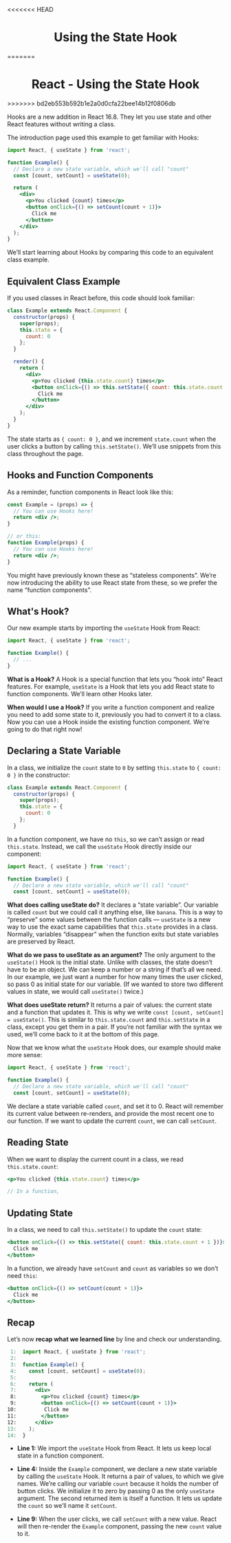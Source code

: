 <link rel="stylesheet" href="https://cdn.jsdelivr.net/npm/bootstrap-icons@1.5.0/font/bootstrap-icons.css">
<<<<<<< HEAD
<link rel="stylesheet" href="../../lib/doc_style.css">

<h1 style="text-align:center">Using the State Hook</h1>
=======
<link rel="stylesheet" href="../source.css">

<h1 style="text-align:center">React - Using the State Hook</h1>
>>>>>>> bd2eb553b592b1e2a0d0cfa22bee14b12f0806db

Hooks are a new addition in React 16.8. They let you use state and other React features without writing a class.

The introduction page used this example to get familiar with Hooks:
```jsx
import React, { useState } from 'react';

function Example() {
  // Declare a new state variable, which we'll call "count"
  const [count, setCount] = useState(0);

  return (
    <div>
      <p>You clicked {count} times</p>
      <button onClick={() => setCount(count + 1)}>
        Click me
      </button>
    </div>
  );
}
```
We’ll start learning about Hooks by comparing this code to an equivalent class example.

## Equivalent Class Example 
If you used classes in React before, this code should look familiar:
```jsx
class Example extends React.Component {
  constructor(props) {
    super(props);
    this.state = {
      count: 0
    };
  }

  render() {
    return (
      <div>
        <p>You clicked {this.state.count} times</p>
        <button onClick={() => this.setState({ count: this.state.count + 1 })}>
          Click me
        </button>
      </div>
    );
  }
}
```
The state starts as `{ count: 0 }`, and we increment `state.count` when the user clicks a button by calling `this.setState()`. We’ll use snippets from this class throughout the page.

## Hooks and Function Components
As a reminder, function components in React look like this:
```jsx
const Example = (props) => {
  // You can use Hooks here!
  return <div />;
}

// or this:
function Example(props) {
  // You can use Hooks here!
  return <div />;
}
```
You might have previously known these as “stateless components”. We’re now introducing the ability to use React state from these, so we prefer the name “function components”.

## What's Hook?
Our new example starts by importing the `useState` Hook from React:
```jsx
import React, { useState } from 'react';

function Example() {
  // ...
}
```
**What is a Hook?** A Hook is a special function that lets you “hook into” React features. For example, `useState` is a Hook that lets you add React state to function components. We’ll learn other Hooks later.

**When would I use a Hook?** If you write a function component and realize you need to add some state to it, previously you had to convert it to a class. Now you can use a Hook inside the existing function component. We’re going to do that right now!

## Declaring a State Variable
In a class, we initialize the `count` state to `0` by setting `this.state` to `{ count: 0 }` in the constructor:
```jsx
class Example extends React.Component {
  constructor(props) {
    super(props);
    this.state = {
      count: 0
    };
  }
```
In a function component, we have no `this`, so we can’t assign or read `this.state`. Instead, we call the `useState` Hook directly inside our component:
```jsx
import React, { useState } from 'react';

function Example() {
  // Declare a new state variable, which we'll call "count"
  const [count, setCount] = useState(0);
```
**What does calling useState do?** It declares a “state variable”. Our variable is called `count` but we could call it anything else, like `banana`. This is a way to “preserve” some values between the function calls — `useState` is a new way to use the exact same capabilities that `this.state` provides in a class. Normally, variables “disappear” when the function exits but state variables are preserved by React.

**What do we pass to useState as an argument?** The only argument to the `useState()` Hook is the initial state. Unlike with classes, the state doesn’t have to be an object. We can keep a number or a string if that’s all we need. In our example, we just want a number for how many times the user clicked, so pass 0 as initial state for our variable. (If we wanted to store two different values in state, we would call `useState()` twice.)

**What does useState return?** It returns a pair of values: the current state and a function that updates it. This is why we write `const [count, setCount] = useState()`. This is similar to `this.state.count` and `this.setState` in a class, except you get them in a pair. If you’re not familiar with the syntax we used, we’ll come back to it at the bottom of this page.

Now that we know what the `useState` Hook does, our example should make more sense:
```jsx
import React, { useState } from 'react';

function Example() {
  // Declare a new state variable, which we'll call "count"
  const [count, setCount] = useState(0);
```
We declare a state variable called `count`, and set it to 0. React will remember its current value between re-renders, and provide the most recent one to our function. If we want to update the current `count`, we can call `setCount`.

## Reading State
When we want to display the current count in a class, we read `this.state.count`:
```jsx
<p>You clicked {this.state.count} times</p>

// In a function,
```

## Updating State
In a class, we need to call `this.setState()` to update the `count` state:
```jsx
<button onClick={() => this.setState({ count: this.state.count + 1 })}>
  Click me
</button>
```
In a function, we already have `setCount` and `count` as variables so we don’t need `this`:
```jsx
<button onClick={() => setCount(count + 1)}>
  Click me
</button>
```

## Recap
Let’s now **recap what we learned line** by line and check our understanding.
```jsx
 1:  import React, { useState } from 'react';
 2:
 3:  function Example() {
 4:    const [count, setCount] = useState(0);
 5:
 6:    return (
 7:      <div>
 8:        <p>You clicked {count} times</p>
 9:        <button onClick={() => setCount(count + 1)}>
10:         Click me
11:        </button>
12:      </div>
13:    );
14:  }
```

* **Line 1:** We import the `useState` Hook from React. It lets us keep local state in a function component.

* **Line 4:** Inside the `Example` component, we declare a new state variable by calling the `useState` Hook. It returns a pair of values, to which we give names. We’re calling our variable `count` because it holds the number of button clicks. We initialize it to zero by passing 0 as the only `useState` argument. The second returned item is itself a function. It lets us update the `count` so we’ll name it `setCount`.

* **Line 9:** When the user clicks, we call `setCount` with a new value. React will then re-render the `Example` component, passing the new `count` value to it.














